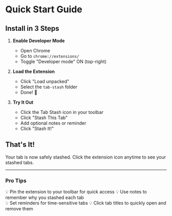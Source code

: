 # Quick Start Guide

## Install in 3 Steps

1. **Enable Developer Mode**
   - Open Chrome
   - Go to `chrome://extensions/`
   - Toggle "Developer mode" ON (top-right)

2. **Load the Extension**
   - Click "Load unpacked"
   - Select the `tab-stash` folder
   - Done! 📌

3. **Try It Out**
   - Click the Tab Stash icon in your toolbar
   - Click "Stash This Tab"
   - Add optional notes or reminder
   - Click "Stash It!"

## That's It!

Your tab is now safely stashed. Click the extension icon anytime to see your stashed tabs.

---

### Pro Tips

💡 Pin the extension to your toolbar for quick access
💡 Use notes to remember why you stashed each tab  
💡 Set reminders for time-sensitive tabs
💡 Click tab titles to quickly open and remove them
